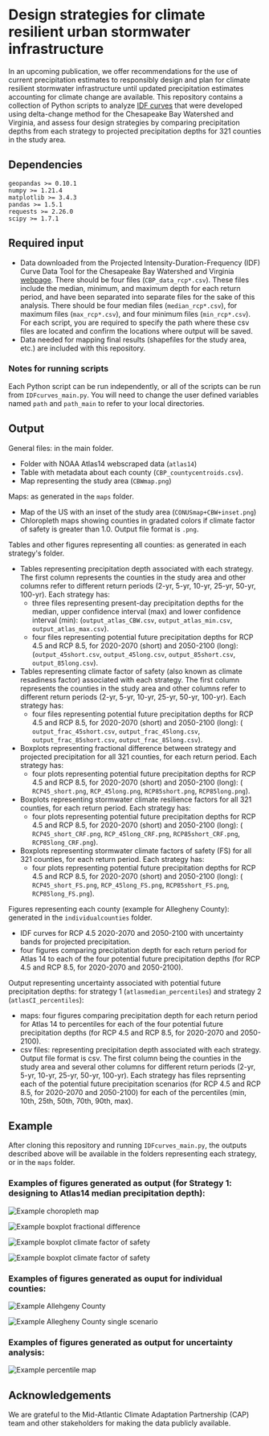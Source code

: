# Design strategies for climate resilient urban stormwater infrastructure
In an upcoming publication, we offer recommendations for the use of current precipitation estimates to responsibly design and plan for climate resilient stormwater infrastructure until updated precipitation estimates accounting for climate change are available.
This repository contains a collection of Python scripts to analyze [IDF curves](https://en.wikipedia.org/wiki/Intensity-duration-frequency_curve) that were developed using delta-change method for the Chesapeake Bay Watershed and Virginia, and assess four design strategies by comparing precipitation depths from each strategy to projected precipitation depths for 321 counties in the study area.


## Dependencies
```
geopandas >= 0.10.1
numpy >= 1.21.4
matplotlib >= 3.4.3
pandas >= 1.5.1
requests >= 2.26.0
scipy >= 1.7.1

```


## Required input

- Data downloaded from the Projected Intensity-Duration-Frequency (IDF) Curve Data Tool for the Chesapeake Bay Watershed and Virginia [webpage](https://midatlantic-idf.rcc-acis.org/). There should be four files (`CBP_data_rcp*.csv`). These files include the median, minimum, and maximum depth for each return period, and have been separated into separate files for the sake of this analysis. There should be four median files (`median_rcp*.csv`), for maximum files (`max_rcp*.csv`), and four minimum files (`min_rcp*.csv`). For each script, you are required to specify the path where these csv files are located and confirm the locations where output will be saved.
- Data needed for mapping final results (shapefiles for the study area, etc.) are included with this repository.

### Notes for running scripts
Each Python script can be run independently, or all of the scripts can be run from `IDFcurves_main.py`.
You will need to change the user defined variables named `path` and `path_main` to refer to your local directories.

## Output
General files: in the main folder.
- Folder with NOAA Atlas14 webscraped data (`atlas14`)
- Table with metadata about each county (`CBP_countycentroids.csv`).
- Map representing the study area (`CBWmap.png`)

Maps: as generated in the `maps` folder.
- Map of the US with an inset of the study area (`CONUSmap+CBW+inset.png`)
- Chloropleth maps showing counties in gradated colors if climate factor of safety is greater than 1.0. Output file format is `.png`.

Tables and other figures representing all counties: as generated in each strategy's folder.
- Tables representing precipitation depth associated with each strategy. The first column represents the counties in the study area and other columns refer to different return periods (2-yr, 5-yr, 10-yr, 25-yr, 50-yr, 100-yr). Each strategy has:
	- three files representing present-day precipitation depths for the median, upper confidence interval (max) and lower confidence interval (min): (`output_atlas_CBW.csv`, `output_atlas_min.csv`, `output_atlas_max.csv`).
	- four files representing potential future precipitation depths for RCP 4.5 and RCP 8.5, for 2020-2070 (short) and 2050-2100 (long): (`output_45short.csv`, `output_45long.csv`, `output_85short.csv`, `output_85long.csv`).
- Tables representing climate factor of safety (also known as climate resadiness factor) associated with each strategy. The first column represents the counties in the study area and other columns refer to different return periods (2-yr, 5-yr, 10-yr, 25-yr, 50-yr, 100-yr). Each strategy has:
	- four files representing potential future precipitation depths for RCP 4.5 and RCP 8.5, for 2020-2070 (short) and 2050-2100 (long): ( `output_frac_45short.csv`, `output_frac_45long.csv`, `output_frac_85short.csv`, `output_frac_85long.csv`).
- Boxplots representing fractional difference between strategy and projected precipitation  for all 321 counties, for each return period. Each strategy has:
	- four plots representing potential future precipitation depths for RCP 4.5 and RCP 8.5, for 2020-2070 (short) and 2050-2100 (long): ( `RCP45_short.png`, `RCP_45long.png`, `RCP85short.png`, `RCP85long.png`).
- Boxplots representing stormwater climate resilience factors for all 321 counties, for each return period. Each strategy has:
	- four plots representing potential future precipitation depths for RCP 4.5 and RCP 8.5, for 2020-2070 (short) and 2050-2100 (long): ( `RCP45_short_CRF.png`, `RCP_45long_CRF.png`, `RCP85short_CRF.png`, `RCP85long_CRF.png`).
- Boxplots representing stormwater climate factors of safety (FS) for all 321 counties, for each return period. Each strategy has:
	- four plots representing potential future precipitation depths for RCP 4.5 and RCP 8.5, for 2020-2070 (short) and 2050-2100 (long): ( `RCP45_short_FS.png`, `RCP_45long_FS.png`, `RCP85short_FS.png`, `RCP85long_FS.png`).

Figures representing each county (example for Allegheny County): generated in the `individualcounties` folder.
- IDF curves for RCP 4.5 2020-2070 and 2050-2100 with uncertainty bands for projected precipitation.
- four figures comparing precipitation depth for each return period for Atlas 14 to each of the four potential future precipitation depths (for RCP 4.5 and RCP 8.5, for 2020-2070 and 2050-2100).

Output representing uncertainty associated with potential future precipitation depths: for strategy 1 (`atlasmedian_percentiles`) and strategy 2 (`atlasCI_percentiles`):
- maps: four figures comparing precipitation depth for each return period for Atlas 14 to percentiles for each of the four potential future precipitation depths (for RCP 4.5 and RCP 8.5, for 2020-2070 and 2050-2100).
- csv files: representing precipitation depth associated with each strategy. Output file format is csv. The first column being the counties in the study area and several other columns for different return periods (2-yr, 5-yr, 10-yr, 25-yr, 50-yr, 100-yr). Each strategy has files reprsenting each of the potential future precipitation scenarios (for RCP 4.5 and RCP 8.5, for 2020-2070 and 2050-2100) for each of the percentiles (min, 10th, 25th, 50th, 70th, 90th, max).

## Example

After cloning this repository and running `IDFcurves_main.py`, the outputs described above will be available in the folders representing each strategy, or in the `maps` folder.

### Examples of figures generated as output (for Strategy 1: designing to Atlas14 median precipitation depth):

![Example choropleth map](maps/25yr_fractionmap+diff_RCP45.png)

![Example boxplot fractional difference](atlasmedian/RCP45_long.png)

![Example boxplot climate factor of safety](atlasmedian/RCP45_long_CRF.png)

![Example boxplot climate factor of safety](atlasmedian/RCP45_long_FS.png)

### Examples of figures generated as ouput for individual counties:

![Example Allehgeny County](individualcounties/Allegheny_PARCP45.png)

![Example Allegheny County single scenario](individualcounties/plotsforeachscenario/Allegheny_PA_rcp45_2050-2100.png)

### Examples of figures generated as output for uncertainty analysis:

![Example percentile map](atlasmedian_percentiles/percentilemap_RCP45_2020-2070.png)

## Acknowledgements

We are grateful to the Mid-Atlantic Climate Adaptation Partnership (CAP) team and other stakeholders for making the data publicly available.
